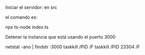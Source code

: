 Iniciar el servidor:
en src

el comando es:

npx ts-node index.ts



Detener la instancia que está usando el puerto 3000

netstat -ano | findstr :3000
taskkill /PID <PID> /F
taskkill /PID 23304 /F
